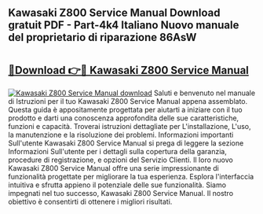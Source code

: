 ## Kawasaki Z800 Service Manual Download gratuit PDF - Part-4k4 Italiano Nuovo manuale del proprietario di riparazione 86AsW

# <h2><a href="http://df9o5z.blite.top/?on=Kawasaki+Z800+Service+Manual">🔗Download 👉🔴 Kawasaki Z800 Service Manual</a></h2>

[![Kawasaki Z800 Service Manual download](https://i.imgur.com/lujVjoI.png)](http://df9o5z.blite.top/?on=Kawasaki+Z800+Service+Manual)
Saluti e benvenuto nel manuale di Istruzioni per il tuo Kawasaki Z800 Service Manual appena assemblato. Questa guida è appositamente progettata per aiutarti a iniziare con il tuo prodotto e darti una conoscenza approfondita delle sue caratteristiche, funzioni e capacità. Troverai istruzioni dettagliate per L'installazione, L'uso, la manutenzione e la risoluzione dei problemi. Informazioni importanti Sull'utente Kawasaki Z800 Service Manual si prega di leggere la sezione Informazioni Sull'utente per i dettagli sulla copertura della garanzia, procedure di registrazione, e opzioni del Servizio Clienti. Il loro nuovo Kawasaki Z800 Service Manual offre una serie impressionante di funzionalità progettate per migliorare la tua esperienza. Esplora l'interfaccia intuitiva e sfrutta appieno il potenziale delle sue funzionalità. Siamo impegnati nel tuo successo, Kawasaki Z800 Service Manual. Il nostro obiettivo è consentirti di ottenere i migliori risultati.
